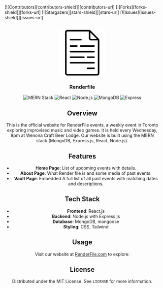 [![Contributors][contributors-shield]][contributors-url]
[![Forks][forks-shield]][forks-url]
[![Stargazers][stars-shield]][stars-url]
[![Issues][issues-shield]][issues-url]

<!-- PROJECT LOGO -->
<br />
<div align="center">
  <a href="https://github.com/Sajjadalgburi/Book-Search-Engine">
    <img src="./client/public/file-black.svg" alt="Renderfile Logo" height="150" width="150">
  </a>

<h3 align="center">Renderfile</h3>

![MERN Stack](https://img.shields.io/badge/MERN-Stack-blue)
![React](https://img.shields.io/badge/React-JS-blue)
![Node.js](https://img.shields.io/badge/Node.js-JS-green)
![MongoDB](https://img.shields.io/badge/MongoDB-Database-green)
![Express](https://img.shields.io/badge/Express-Framework-blue)

## Overview

This is the official website for RenderFile events, a weekly event in Toronto exploring improvised music and video games. It is held every Wednesday, 8pm at Wenona Craft Beer Lodge. Our website is built using the MERN stack (MongoDB, Express.js, React, Node.js).

## Features

- **Home Page**: List of upcoming events with details.
- **About Page**: What Render file is and some media of past events.
- **Vault Page**: Embedded A full list of all past events with matching dates and descriptions.

## Tech Stack

- **Frontend**: React.js
- **Backend**: Node.js with Express.js
- **Database**: MongoDB, mongoose
- **Styling**: CSS, Tailwind

## Usage

Visit our website at [RenderFile.com](https://www.renderfile.com/) to explore:


## License

Distributed under the MIT License. See `LICENSE` for more information.

